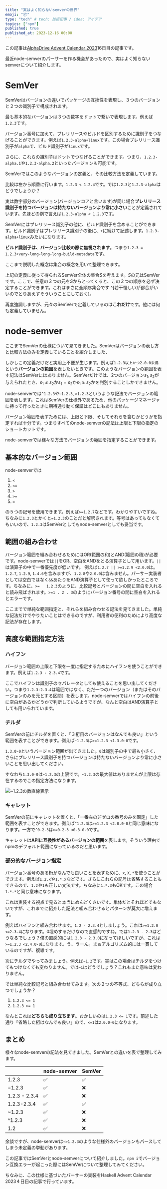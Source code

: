 ```yaml
---
title: "実はよく知らないsemverの世界"
emoji: "📦"
type: "tech" # tech: 技術記事 / idea: アイデア
topics: ["npm"]
published: true
published_at: 2023-12-16 00:00
---
```


この記事は[AlphaDrive Advent Calendar 2023](https://qiita.com/advent-calendar/2023/alphadrive-tech)16日目の記事です。

最近node-semverのパーサーを作る機会があったので、実はよく知らないsemverについて紹介します。

# SemVer
SemVerはバージョンの違いでパッケージの互換性を表現し、３つのバージョンと２つの識別子で構成されます。

最も基本的なバージョンは３つの数字をドットで繋いで表現します。例えば`1.2.3`です。

バージョン番号に加えて、プレリリースやビルドを区別するために識別子をつなげることができます。例えば`1.2.3-alpha+linux`です。この場合プレリリース識別子が`alpha`で、ビルド識別子が`linux`です。

さらに、これらの識別子はドットでつなげることができます。つまり、`1.2.3-alpha.1`や`1.2.3-alpha.2`といったバージョンも可能です。

SemVerではこのようなバージョンの定義と、その比較方法を定義しています。

比較は左から順番に行います。`1.2.3 < 1.2.4`です。では`1.2.3`と`1.2.3-alpha`はどうでしょうか？

実は数字部分のバージョン(バージョンコアと言います)が同じ場合**プレリリース識別子を持つバージョンは持たないバージョンより常に小さい**ことが定義されています。先ほどの例で言えば`1.2.3-alpha < 1.2.3`です。

SemVerにはプレリリース識別子の他に、ビルド識別子を含めることができます。ビルド識別子はプレリリース識別子の後に、`+`に続けて記述します。`1.2.3-alpha+linux`みたいになります。

**ビルド識別子は、バージョン比較の際に無視されます**。つまり`1.2.3 = 1.2.3+very-long-long-long-build-metadata`です。

ここまで説明した概念は集合の概念を用いて整理できます。

上記の定義に従って得られるSemVer全体の集合$S$を考えます。$S$の元はSemVerです。ここで、任意の２つの元を$S$からとってくると、この２つの順序を必ず決定することができます。これはまさに全順序集合です ^[若干怪しいが都合がいいのでとりあえずそういうことにしておく]。

再度強調しますが、元々のSemVerで定義しているのは**これだけ**です。他には何も定義していません。


# node-semver
ここまでSemVerの仕様について見てきました。SemVerはバージョンの表し方と比較方法のみを定義していることを紹介しました、

しかしこの定義だけだと実用上不便が生じます。例えば`1.2.3以上かつ2.0.0未満`という**バージョンの範囲**を表したいときです。このようなバージョンの範囲を表す記法はSemVerにはありません。SemVerだけでは、2つのバージョン$s_1, s_2$が与えられたとき、$s_1 \leq s_2$か$s_1 = s_2$か$s_1 \geq s_2$かを判別することしかできません。

node-semverでは`^1.2.3`や`~1.2.3`, `>1.2.3`というような記法でバージョンの範囲を表します。これはSemVerの仕様外であるため、他のパッケージマネージャに持って行ったときに期待通り動く保証はどこにもありません。

バージョン範囲を表すためには、上限と下限、そしてそれらを含むかどうかを指定すれば十分です。つまりすべてのnode-semverの記法は上限と下限の指定のショートカットです。

node-semverでは様々な方法でバージョンの範囲を指定することができます。

## 基本的なバージョン範囲
node-semverでは
1. `<`
2. `<=`
3. `>`
4. `>=`
5. `=`

の５つの記号を使用できます。例えば`>=1.2.7`などです。わかりやすいですね。ちなみに`1.2.3`とかくと`=1.2.3`のことだと解釈されます。等号はあってもなくてもいいので、`1.2.3`はSemVerとしてもnode-semverとしても妥当です。

## 範囲の組み合わせ
バージョン範囲を組み合わせるためにはOR(範囲の和)とAND(範囲の積)が必要です。node-semverでは`||`をOR、空白をANDをとる演算子として用います。`||`は演算子の中で一番優先度が低いです。
例えば`1.2.7 || >=1.2.9 <2.0.0`は。`1.2.7`, `1.2.9`, `1.4.6`を含みますが、`1.2.8`や`2.0.0`は含みません。パーサー実装者としては空白ではなく`&&`あたりをAND演算子として使って欲しかったところです。ちなみに、`>=   1.2.3`のように、比較記号とバージョンの間に空白を入れると読み飛ばされます。`>=1 . 2 . 3`のようにバージョン番号の間に空白を入れるとエラーです。

ここまでで単純な範囲指定と、それらを組み合わせる記法を見てきました。単純な記法だけでやりたいことはできるのですが、利用者の便利のためにより高度な記法が存在します。

## 高度な範囲指定方法
### ハイフン
バージョン範囲の上限と下限を一度に指定するためにハイフンを使うことができます。例えば`1.2.3 - 2.3.4`です。

ここでハイフンは識別子のセパレータとしても使えることを思い出してください。つまり`1.2.3-2.3.4`は範囲ではなく、ただ一つのバージョン（またはそのバージョンのみを元とする区間）を表します。node-semverではハイフンの前後に空白があるかどうかで判断しているようですが、なんと空白はAND演算子としても用いられています。

### チルダ
SemVerの前にチルダを置くと、「３桁目のバージョンはなんでも良い」という範囲を表すことができます。例えば`~1.2.3`は`>=1.2.3 <1.3.0-0`です。

`1.3.0-0`というバージョン範囲が出てきました。`0`は識別子の中で最も小さく、さらにプレリリース識別子を持つバージョンは持たないバージョンより常に小さいことを思い出してください。

すなわち`1.3.0-0`は`~1.2.3`の上限です。`~1.2.3`の最大値はありませんが上限は存在するのでこの指定方法になります。

![~1.2.3の数直線表示](/images/semver.png)

### キャレット
SemVerの前にキャレットを置くと、「一番左の非ゼロの番号のみを固定」した範囲を表すことができます。例えば`^1.2.3`は`>=1.2.3 <2.0.0-0`と同じ意味になります。一方で`^0.2.3`は`>=0.2.3 <0.3.0-0`です。

キャレットは**APIに互換性があるバージョンの範囲**を表します。そういう理由でnpmのデフォルト範囲になっているのだと思います。

### 部分的なバージョン指定
バージョン番号のある桁がなんでも良いことを表すために、`x`, `X`, `*`を使うことができます。例えば`1.2.x`や`1.*.x`などです。さらにこれらの記号は省略することもできるので、`1.2`や`1`も正しい文法です。ちなみに`1.*.3`もOKです。この場合`1.*.*`と同じ意味になります。

これは実装する視点で見ると本当にめんどくさいです。単体だとそれほどでもないですが、これまでに紹介した記法と組み合わせるとパターンが莫大に増えます。

例えばハイフンと組み合わせます。`1.2 - 2.3.4`としましょう。これは`>=1.2.0 <=2.3.4`になります。0埋めするだけなので直感的ですね。では`1.2.3 - 2.3`はどうなるでしょう？僕の直感的には`1.2.3 - 2.3.0`になってほしいですが、これは`>=1.2.3 <2.4.0-0`になります。う、うーん。まぁアルゴリズム的には一貫しているのですが、複雑です。

次にチルダでやってみましょう。例えば`~1.2`です。実はこの場合はチルダをつけてもつけなくても変わりません。では`~1`はどうでしょう？これもまた意味は変わりません。

では単純な比較記号と組み合わせてみます。次の２つの不等式、どちらが成り立つでしょうか？

1. `1.2.3 <= 1`
2. `1.2.3 >= 1`

なんとこれは**どちらも成り立ちます**。おかしいのは`1.2.3 <= 1`です。前述した通り「省略した桁はなんでも良い」ので、`<=1`は`2.0.0-0`になります。

## まとめ
様々なnode-semverの記法を見てきました。SemVerとの違いを表で整理してみます。

|               | node-semver | SemVer |
| ------------- | ----------- | ------ |
| 1.2.3         | ✅           | ✅      |
| =1.2.3        | ✅           | ❌      |
| 1.2.3 - 2.3.4 | ✅           | ❌      |
| 1.2.3-2.3.4   | ✅           | ✅      |
| ~1.2.3        | ✅           | ❌      |
| ^1.2.3        | ✅           | ❌      |
| 1.2           | ✅           | ❌      |


余談ですが、node-semverは`~>1.2.3`のような仕様外のバージョンもパースしてしまう未定義の挙動があります。

この記事ではSemVerとnode-semverについて紹介しました。`npm i`でバージョン互換エラーが起こった際にはSemVerについて整理してみてください。

ちなみに、この仕様に基づいたパーサーの実装をHaskell Advent Calendar 2023４日目の記事で行っています。
